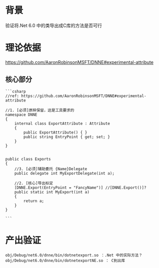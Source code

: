 # 背景
验证将.Net 6.0 中的类导出成C库的方法是否可行

# 理论依据

https://github.com/AaronRobinsonMSFT/DNNE#experimental-attribute

## 核心部分

    ```csharp
    //ref: https://github.com/AaronRobinsonMSFT/DNNE#experimental-attribute

    //1. [必须]原样保留，这是工具要求的
    namespace DNNE
    {
        internal class ExportAttribute : Attribute
        {
            public ExportAttribute() { }
            public string EntryPoint { get; set; }
        }
    }


    public class Exports
    {
        //3. [必须]辅助委托 {Name}Delegate
        public delegate int MyExportDelegate(int a);

        //2. [核心]导出标定
        [DNNE.Export(EntryPoint = "FancyName")] //[DNNE.Export()]?
        public static int MyExport(int a)
        {
            return a;
        }
    }

    ```

# 产出验证

    obj/Debug/net6.0/dnne/bin/dotnetexport.so ：.Net 中的实际方法？
    obj/Debug/net6.0/dnne/bin/dotnetexportNE.so ： C到出库